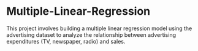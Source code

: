 # Multiple-Linear-Regression
This project involves building a multiple linear regression model using the advertising dataset to analyze the relationship between advertising expenditures (TV, newspaper, radio) and sales.
